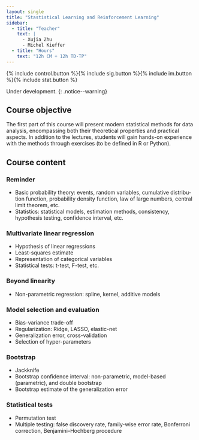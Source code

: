 ```yaml
---
layout: single
title: "Stastistical Learning and Reinforcement Learning"
sidebar:
  - title: "Teacher"
    text: |
      - Xujia Zhu
      - Michel Kieffer
  - title: "Hours"
    text: "12h CM + 12h TD-TP"
---
```


{% include control.button %}{% include sig.button %}{% include im.button %}{% include stat.button %}

Under development.
{: .notice--warning}

## Course objective

The first part of this course will present modern statistical methods for data
analysis, encompassing both their theoretical properties and practical aspects.
In addition to the lectures, students will gain hands-on experience with the
methods through exercises (to be defined in R or Python).

## Course content

### Reminder

- Basic probability theory: events, random variables, cumulative distribu- tion function, probability density function, law of large numbers, central limit theorem, etc.
- Statistics: statistical models, estimation methods, consistency, hypothesis testing, confidence interval, etc.

### Multivariate linear regression

- Hypothesis of linear regressions
- Least-squares estimate
- Representation of categorical variables
- Statistical tests: t-test, F-test, etc.

### Beyond linearity

- Non-parametric regression: spline, kernel, additive models

### Model selection and evaluation

- Bias-variance trade-off
- Regularization: Ridge, LASSO, elastic-net
- Generalization error, cross-validation
- Selection of hyper-parameters

### Bootstrap
- Jackknife
- Bootstrap confidence interval: non-parametric, model-based (parametric),
and double bootstrap
- Bootstrap estimate of the generalization error

### Statistical tests

- Permutation test
- Multiple testing: false discovery rate, family-wise error rate, Bonferroni correction, Benjamini–Hochberg procedure

